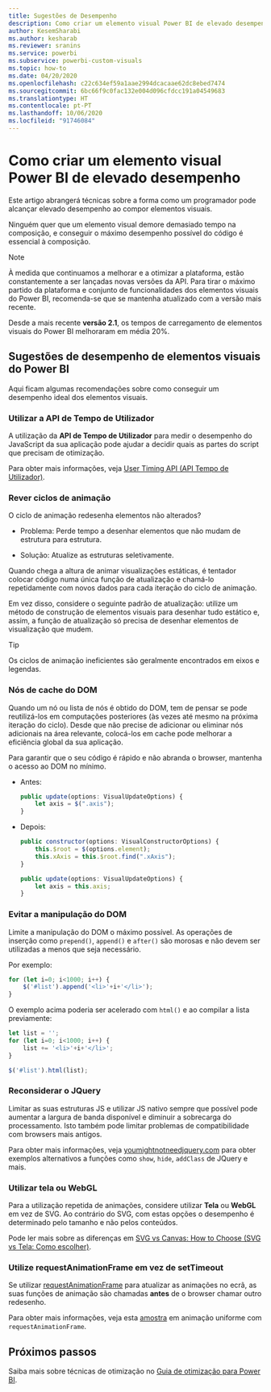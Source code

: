 ```yaml
---
title: Sugestões de Desempenho
description: Como criar um elemento visual Power BI de elevado desempenho
author: KesemSharabi
ms.author: kesharab
ms.reviewer: sranins
ms.service: powerbi
ms.subservice: powerbi-custom-visuals
ms.topic: how-to
ms.date: 04/20/2020
ms.openlocfilehash: c22c634ef59a1aae2994dcacaae62dc8ebed7474
ms.sourcegitcommit: 6bc66f9c0fac132e004d096cfdcc191a04549683
ms.translationtype: HT
ms.contentlocale: pt-PT
ms.lasthandoff: 10/06/2020
ms.locfileid: "91746084"
---
```

# <a name="how-to-build-a-high-performance-power-bi-visual"></a>Como criar um elemento visual Power BI de elevado desempenho
Este artigo abrangerá técnicas sobre a forma como um programador pode alcançar elevado desempenho ao compor elementos visuais. 

Ninguém quer que um elemento visual demore demasiado tempo na composição, e conseguir o máximo desempenho possível do código é essencial à composição. 

> [!NOTE]
> À medida que continuamos a melhorar e a otimizar a plataforma, estão constantemente a ser lançadas novas versões da API. Para tirar o máximo partido da plataforma e conjunto de funcionalidades dos elementos visuais do Power BI, recomenda-se que se mantenha atualizado com a versão mais recente.
>
> Desde a mais recente **versão 2.1**, os tempos de carregamento de elementos visuais do Power BI melhoraram em média 20%.

## <a name="power-bi-visual-performance-tips"></a>Sugestões de desempenho de elementos visuais do Power BI
Aqui ficam algumas recomendações sobre como conseguir um desempenho ideal dos elementos visuais. 

### <a name="use-user-timing-api"></a>Utilizar a API de Tempo de Utilizador
A utilização da **API de Tempo de Utilizador** para medir o desempenho do JavaScript da sua aplicação pode ajudar a decidir quais as partes do script que precisam de otimização.

Para obter mais informações, veja [User Timing API (API Tempo de Utilizador)](https://msdn.microsoft.com/library/hh772738(v=vs.85).aspx).

### <a name="review-animation-loops"></a>Rever ciclos de animação
O ciclo de animação redesenha elementos não alterados? 

 - Problema: Perde tempo a desenhar elementos que não mudam de estrutura para estrutura.

 - Solução: Atualize as estruturas seletivamente. 
 
Quando chega a altura de animar visualizações estáticas, é tentador colocar código numa única função de atualização e chamá-lo repetidamente com novos dados para cada iteração do ciclo de animação.

Em vez disso, considere o seguinte padrão de atualização: utilize um método de construção de elementos visuais para desenhar tudo estático e, assim, a função de atualização só precisa de desenhar elementos de visualização que mudem. 

   > [!TIP]
   > Os ciclos de animação ineficientes são geralmente encontrados em eixos e legendas.

### <a name="cache-dom-nodes"></a>Nós de cache do DOM 
Quando um nó ou lista de nós é obtido do DOM, tem de pensar se pode reutilizá-los em computações posteriores (às vezes até mesmo na próxima iteração do ciclo). Desde que não precise de adicionar ou eliminar nós adicionais na área relevante, colocá-los em cache pode melhorar a eficiência global da sua aplicação.

Para garantir que o seu código é rápido e não abranda o browser, mantenha o acesso ao DOM no mínimo. 

- Antes: 

   ```javascript
   public update(options: VisualUpdateOptions) { 
       let axis = $(".axis"); 
   }
   ```

- Depois: 

   ```javascript
   public constructor(options: VisualConstructorOptions) { 
       this.$root = $(options.element); 
       this.xAxis = this.$root.find(".xAxis"); 
   } 
 
   public update(options: VisualUpdateOptions) { 
       let axis = this.axis; 
   }
   ```

### <a name="avoid-dom-manipulation"></a>Evitar a manipulação do DOM 
Limite a manipulação do DOM o máximo possível.  As operações de inserção como `prepend()`, `append()` e `after()` são morosas e não devem ser utilizadas a menos que seja necessário.

Por exemplo:

  ```javascript
  for (let i=0; i<1000; i++) { 
      $('#list').append('<li>'+i+'</li>');
  }
  ```

O exemplo acima poderia ser acelerado com `html()` e ao compilar a lista previamente: 

  ```javascript
  let list = ''; 
  for (let i=0; i<1000; i++) { 
      list += '<li>'+i+'</li>'; 
  } 

  $('#list').html(list); 
  ```

### <a name="reconsider-jquery"></a>Reconsiderar o JQuery

Limitar as suas estruturas JS e utilizar JS nativo sempre que possível pode aumentar a largura de banda disponível e diminuir a sobrecarga do processamento. Isto também pode limitar problemas de compatibilidade com browsers mais antigos. 

Para obter mais informações, veja [youmightnotneedjquery.com](http://youmightnotneedjquery.com/) para obter exemplos alternativos a funções como `show`, `hide`, `addClass` de JQuery e mais.  

### <a name="use-canvas-or-webgl"></a>Utilizar tela ou WebGL 
Para a utilização repetida de animações, considere utilizar **Tela** ou **WebGL** em vez de SVG. Ao contrário do SVG, com estas opções o desempenho é determinado pelo tamanho e não pelos conteúdos. 

Pode ler mais sobre as diferenças em [SVG vs Canvas: How to Choose (SVG vs Tela: Como escolher)](/previous-versions/windows/internet-explorer/ie-developer/samples/gg193983(v=vs.85)). 

### <a name="use-requestanimationframe-instead-of-settimeout"></a>Utilize requestAnimationFrame em vez de setTimeout 
Se utilizar [requestAnimationFrame](https://www.w3.org/TR/animation-timing/) para atualizar as animações no ecrã, as suas funções de animação são chamadas **antes** de o browser chamar outro redesenho.

Para obter mais informações, veja esta [amostra](https://testdrive-archive.azurewebsites.net/Graphics/RequestAnimationFrame/Default.html) em animação uniforme com `requestAnimationFrame`.

## <a name="next-steps"></a>Próximos passos

Saiba mais sobre técnicas de otimização no [Guia de otimização para Power BI](../../guidance/power-bi-optimization.md).